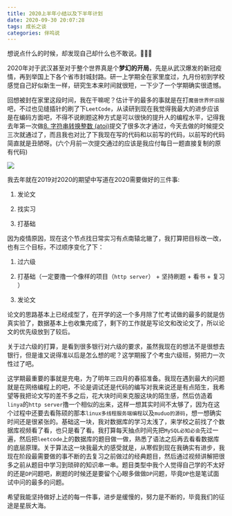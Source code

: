 ```yaml
---
title: 2020上半年小结以及下半年计划
date: 2020-09-30 20:07:28
tags: 成长之谈
categories: 伴呜说
---
```


想说点什么的时候，却发现自己却什么也不敢说。💊💊💊

<!--more-->

2020年对于武汉甚至对于整个世界真是个**梦幻的开局**，先是从武汉爆发的新冠疫情，再到举国上下各个省市封城封路。研一上学期全在家里度过，九月份初到学校感觉自己好似新生一样，研究生本来时间就很短，一下少了一个学期确实很遗憾。

回想被封在家里这段时间，我在干嘛呢？估计干的最多的事就是在打`魔兽世界怀旧服`吧，不过也见缝插针的刷了下`LeetCode`，从读研到现在我觉得我最大的进步应该是在编码方面吧，不得不说刷题这种方式是可以很快的提升人的编程水平，记得我去年第一次做[8. 字符串转换整数 (atoi)](https://leetcode-cn.com/problems/string-to-integer-atoi/)提交了很多次才通过，今天去做的时候提交三次就通过了，而且我也对比了下我现在写的代码和以前写的代码，以前写的代码简直就是丑陋呀。(六个月前一次提交通过的应该是我应付每日一题直接复制的原有代码)

![](https://wooyooyoo-photo.oss-cn-hangzhou.aliyuncs.com/blog/2020/10/QQ%E5%9B%BE%E7%89%8720201001170447.png)



我去年就在2019对2020的期望中写道在2020需要做好的三件事:

1. 发论文

2. 找实习

3. 打基础



因为疫情原因，现在这个节点找日常实习有点南辕北辙了，我打算把目标改一改，也有三个目标，不过顺序变化了下：

1. 过六级

2. 打基础（一定要撸一个像样的项目（`http server`） +  坚持刷题  + 看书 + 复习 ）

3. 发论文



论文的思路基本上已经成型了，在开学的这一个多月除了忙考试做的最多的就是仿真实验了，数据基本上也收集完成了，剩下的工作就是写论文和改论文了，所以论文的优先级放到了较后。



关于过六级的打算，是看到很多银行对六级的要求，虽然我现在的想法不是很想去银行，但是谁又说得准以后是怎么想的呢？这学期报了个考虫六级班，努把力一次性过了吧。



这学期最重要的事就是充电，为了明年三四月的春招准备。我现在遇到最大的问题就是在网络编程上的吧，不论是调试还是代码的编写对我来说还是有点陌生，我希望等我把论文写的差不多之后，花大块时间来克服这块的陌生感，然后仿造着`linya`的`http server`撸一个相似的出来，这样一想其实时间不太够了，因为在这个过程中还要去看陈硕的那本`linux多线程服务端编程`以及`muduo的源码`，想一想确实时间还是很紧张的。基础这一块，我对数据库的学习太浅了，来学校之前找了个数据库视频看了看，也只是看了看。我打算每天抽点时间先把`MySQL必知必会`先过一遍，然后把`leetcode`上的数据库的题目做一做，熟悉了语法之后再去看看数据库的底层原理。关于算法这一块我最大的感受就是，从寒假到现在我确实有进步，我现在阶段最需要做的事不断的去复习之前做过的经典题目，然后通过视频讲解把很多之前从题目中学习到琐碎的知识串一串。题目类型中我个人觉得自己学的不太好的还是`DP`问题吧，刷题的时候还是要留个心眼多做做`DP`问题，毕竟`DP`也是笔试面试中问的最多的问题。



希望我能坚持做好上述的每一件事，进步是缓慢的，努力是不断的，毕竟我们的征途是星辰大海。



